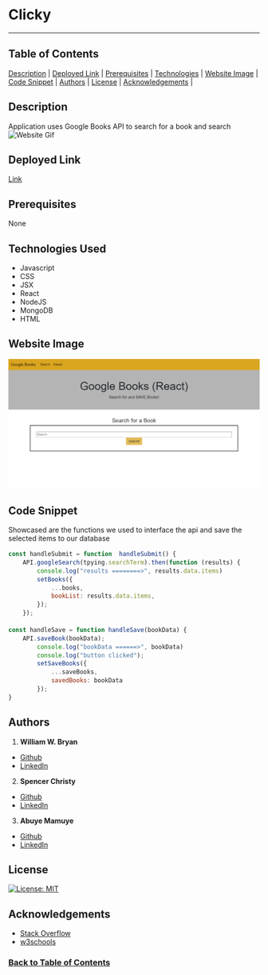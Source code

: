 # Clicky

----------------------

## Table of Contents

[Description](#Description) |
[Deployed Link](#Deployed-Link) |
[Prerequisites](#Prerequisites) |
[Technologies](#Technologies-Used) |
[Website Image](#Website-Image) |
[Code Snippet](#Code-Snippet) |
[Authors](#Authors) |
[License](#License) |
[Acknowledgements](#Acknowledgements) |

## Description

Application uses Google Books API to search for a book and search
![Website Gif](./client/public/websiteGIF.gif)

## Deployed Link

[Link](https://react-googlebooksapi-search.herokuapp.com/)

## Prerequisites

None

## Technologies Used

- Javascript
- CSS
- JSX
- React
- NodeJS
- MongoDB
- HTML

## Website Image

![Website Image](./client/public/website.png)

## Code Snippet

Showcased are the functions we used to interface the api and save the selected items to our database

```Javascript
const handleSubmit = function  handleSubmit() {
    API.googleSearch(tpying.searchTerm).then(function (results) {
        console.log("results ========>", results.data.items)
        setBooks({
            ...books,
            bookList: results.data.items,
        });
    });

const handleSave = function handleSave(bookData) {
    API.saveBook(bookData);
        console.log("bookData ======>", bookData)
        console.log("button clicked");
        setSaveBooks({
            ...saveBooks,
            savedBooks: bookData
        });
}
```

## Authors

1. **William W. Bryan**

- [Github](https://github.com/WeiLiBryan)
- [LinkedIn](https://www.linkedin.com/in/william-bryan-72730019a/)

2. **Spencer Christy**

- [Github](https://github.com/spenrad)
- [LinkedIn](https://www.linkedin.com/in/spencer-christy/)

3. **Abuye Mamuye**

- [Github](https://github.com/AbuyeM1)
- [LinkedIn](https://www.linkedin.com/in/abuye-mamuye-5a49921b0/)

## License

[![License: MIT](https://img.shields.io/badge/License-MIT-yellow.svg)](https://opensource.org/licenses/MIT)

## Acknowledgements

- [Stack Overflow](https://stackoverflow.com)
- [w3schools](https://w3schools.com)

### [Back to Table of Contents](#table-of-contents)